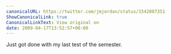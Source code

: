 ```yaml
---
canonicalURL: https://twitter.com/jmjordan/status/1542087351
ShowCanonicalLink: true
CanonicalLinkText: View original on
date: 2009-04-17T13:52:57+00:00
---
```

Just got done with my last test of the semester.